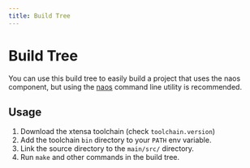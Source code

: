 ```yaml
---
title: Build Tree
---
```


# Build Tree

You can use this build tree to easily build a project that uses the naos component, but using the [naos](https://github.com/shiftr-io/naos) command line utility is recommended.

## Usage

1. Download the xtensa toolchain (check `toolchain.version`)
2. Add the toolchain `bin` directory to your `PATH` env variable.
3. Link the source directory to the `main/src/` directory.
4. Run `make` and other commands in the build tree.
